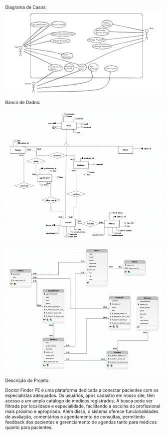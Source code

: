 Diagrama de Casos:
![Diagrama](./DiagramaDeCasos.png)

Banco de Dados:

![BancoRelacional](./BancoDeDados.webp)

![BancoLogico](./BancoDeDadosLogico.webp)


Descrição do Projeto:

Doctor Finder PE é uma plataforma dedicada a conectar pacientes com os especialistas adequados. Os usuários, após cadastro em nosso site, têm acesso a um amplo catálogo de médicos registrados. A busca pode ser filtrada por localidade e especialidade, facilitando a escolha do profissional mais próximo e apropriado. Além disso, o sistema oferece funcionalidades de avaliação, comentários e agendamento de consultas, permitindo feedback dos pacientes e gerenciamento de agendas tanto para médicos quanto para pacientes.
